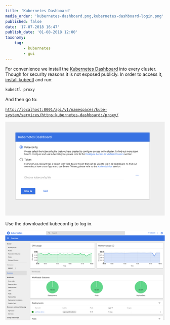 ```yaml
---
title: 'Kubernetes Dashboard'
media_order: 'kubernetes-dashboard.png,kubernetes-dashboard-login.png'
published: false
date: '17-07-2018 16:47'
publish_date: '01-08-2018 12:00'
taxonomy:
    tag:
        - kubernetes
        - gui
---
```


For convenience we install the [Kubernetes Dashboard](https://kubernetes.io/docs/tasks/access-application-cluster/web-ui-dashboard/) into every cluster.
Though for security reasons it is not exposed publicly. In order to access it, [install kubectl](./using-kubectl.md) and run:

```bash
kubectl proxy
```

And then go to:

[`http://localhost:8001/api/v1/namespaces/kube-system/services/https:kubernetes-dashboard:/proxy/`](http://localhost:8001/api/v1/namespaces/kube-system/services/https:kubernetes-dashboard:/proxy/)

![](kubernetes-dashboard-login.png)

Use the downloaded kubeconfig to log in.

![](kubernetes-dashboard.png)